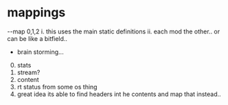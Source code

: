 # mappings
--map 0,1,2
i. this uses the main static definitions
ii. each mod the other..  or can be like a bitfield..
- brain storming... 
0. stats
1. stream?
2. content
3. rt status from some os thing
4. great idea its able to find headers int he contents and map that instead.. 
